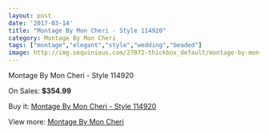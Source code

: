 ```yaml
---
layout: post
date: '2017-03-14'
title: "Montage By Mon Cheri - Style 114920"
category: Montage By Mon Cheri
tags: ["montage","elegant","style","wedding","beaded"]
image: http://img.sequinious.com/27872-thickbox_default/montage-by-mon-cheri-style-114920.jpg
---
```

Montage By Mon Cheri - Style 114920

On Sales: **$354.99**
<a href="https://www.sequinious.com/montage-by-mon-cheri/7234-montage-by-mon-cheri-style-114920.html"><amp-img layout="responsive" width="600" height="600" src="//img.sequinious.com/27872-thickbox_default/montage-by-mon-cheri-style-114920.jpg" alt="Montage By Mon Cheri - Style 114920 0" /></a>
<a href="https://www.sequinious.com/montage-by-mon-cheri/7234-montage-by-mon-cheri-style-114920.html"><amp-img layout="responsive" width="600" height="600" src="//img.sequinious.com/27873-thickbox_default/montage-by-mon-cheri-style-114920.jpg" alt="Montage By Mon Cheri - Style 114920 1" /></a>

Buy it: [Montage By Mon Cheri - Style 114920](https://www.sequinious.com/montage-by-mon-cheri/7234-montage-by-mon-cheri-style-114920.html "Montage By Mon Cheri - Style 114920")

View more: [Montage By Mon Cheri](https://www.sequinious.com/63-montage-by-mon-cheri "Montage By Mon Cheri")